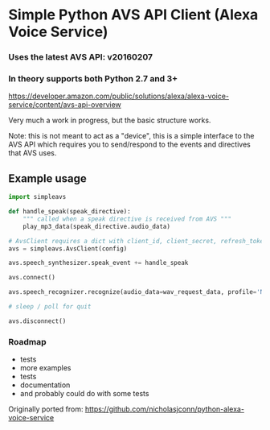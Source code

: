 # Simple Python AVS API Client (Alexa Voice Service)

### Uses the latest AVS API: v20160207
### In theory supports both Python 2.7 and 3+

https://developer.amazon.com/public/solutions/alexa/alexa-voice-service/content/avs-api-overview

Very much a work in progress, but the basic structure works.

Note: this is not meant to act as a "device", this is a simple interface to the AVS API which requires you to send/respond to the events and directives that AVS uses.

## Example usage

```python
import simpleavs

def handle_speak(speak_directive):
    """ called when a speak directive is received from AVS """
    play_mp3_data(speak_directive.audio_data)

# AvsClient requires a dict with client_id, client_secret, refresh_token
avs = simpleavs.AvsClient(config)

avs.speech_synthesizer.speak_event += handle_speak

avs.connect()

avs.speech_recognizer.recognize(audio_data=wav_request_data, profile='NEAR_FIELD')

# sleep / poll for quit

avs.disconnect()
```

### Roadmap

* tests
* more examples
* tests
* documentation
* and probably could do with some tests


Originally ported from: https://github.com/nicholasjconn/python-alexa-voice-service
